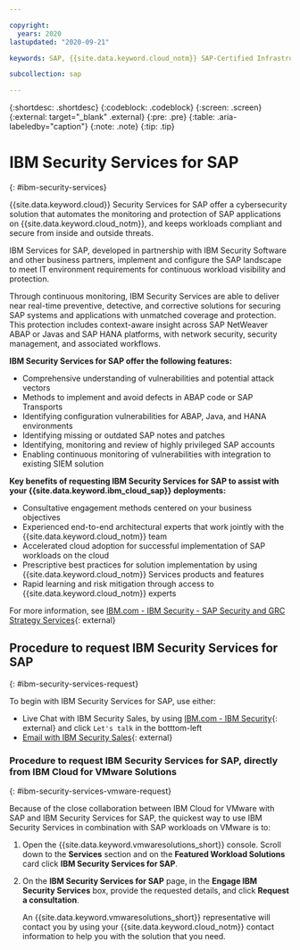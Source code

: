 ```yaml
---

copyright:
  years: 2020
lastupdated: "2020-09-21"

keywords: SAP, {{site.data.keyword.cloud_notm}} SAP-Certified Infrastructure, {{site.data.keyword.ibm_cloud_sap}}, SAP Workloads

subcollection: sap

---
```


{:shortdesc: .shortdesc}
{:codeblock: .codeblock}
{:screen: .screen}
{:external: target="_blank" .external}
{:pre: .pre}
{:table: .aria-labeledby="caption"}
{:note: .note}
{:tip: .tip}

# IBM Security Services for SAP
{: #ibm-security-services}

{{site.data.keyword.cloud}} Security Services for SAP offer a cybersecurity solution that automates the monitoring and protection of SAP applications on {{site.data.keyword.cloud_notm}}, and keeps workloads compliant and secure from inside and outside threats.

IBM Services for SAP, developed in partnership with IBM Security Software and other business partners, implement and configure the SAP landscape to meet IT environment requirements for continuous workload visibility and protection.

Through continuous monitoring, IBM Security Services are able to deliver near real-time preventive, detective, and corrective solutions for securing SAP systems and applications with unmatched coverage and protection. This protection includes context-aware insight across SAP NetWeaver ABAP or Javas and SAP HANA platforms, with network security, security management, and associated workflows.

**IBM Security Services for SAP offer the following features:**
* Comprehensive understanding of vulnerabilities and potential attack vectors
* Methods to implement and avoid defects in ABAP code or SAP Transports
* Identifying configuration vulnerabilities for ABAP, Java, and HANA environments
* Identifying missing or outdated SAP notes and patches 
* Identifying, monitoring and review of highly privileged SAP accounts
* Enabling continuous monitoring of vulnerabilities with integration to existing SIEM solution

**Key benefits of requesting IBM Security Services for SAP to assist with your {{site.data.keyword.ibm_cloud_sap}} deployments:**
* Consultative engagement methods centered on your business objectives
* Experienced end-to-end architectural experts that work jointly with the {{site.data.keyword.cloud_notm}} team
* Accelerated cloud adoption for successful implementation of SAP workloads on the cloud
* Prescriptive best practices for solution implementation by using {{site.data.keyword.cloud_notm}} Services products and features
* Rapid learning and risk mitigation through access to {{site.data.keyword.cloud_notm}} experts

For more information, see [IBM.com - IBM Security - SAP Security and GRC Strategy Services](https://www.ibm.com/services/sap-security){: external}

## Procedure to request IBM Security Services for SAP
{: #ibm-security-services-request}

To begin with IBM Security Services for SAP, use either:
- Live Chat with IBM Security Sales, by using [IBM.com - IBM Security](https://www.ibm.com/services/sap-security){: external} and click `Let's talk` in the botttom-left
- [Email with IBM Security Sales](https://www.ibm.com/account/reg/us-en/signup?formid=MAIL-security){: external}


### Procedure to request IBM Security Services for SAP, directly from IBM Cloud for VMware Solutions
{: #ibm-security-services-vmware-request}

Because of the close collaboration between IBM Cloud for VMware with SAP and IBM Security Services for SAP, the quickest way to use IBM Security Services in combination with SAP workloads on VMware is to:

1. Open the {{site.data.keyword.vmwaresolutions_short}} console. Scroll down to the **Services** section and on the **Featured Workload Solutions** card click **IBM Security Services for SAP**.
2. On the **IBM Security Services for SAP** page, in the **Engage IBM Security Services** box, provide the requested details, and click **Request a consultation**.

    An {{site.data.keyword.vmwaresolutions_short}} representative will contact you by using your {{site.data.keyword.cloud_notm}} contact information to help you with the solution that you need.
